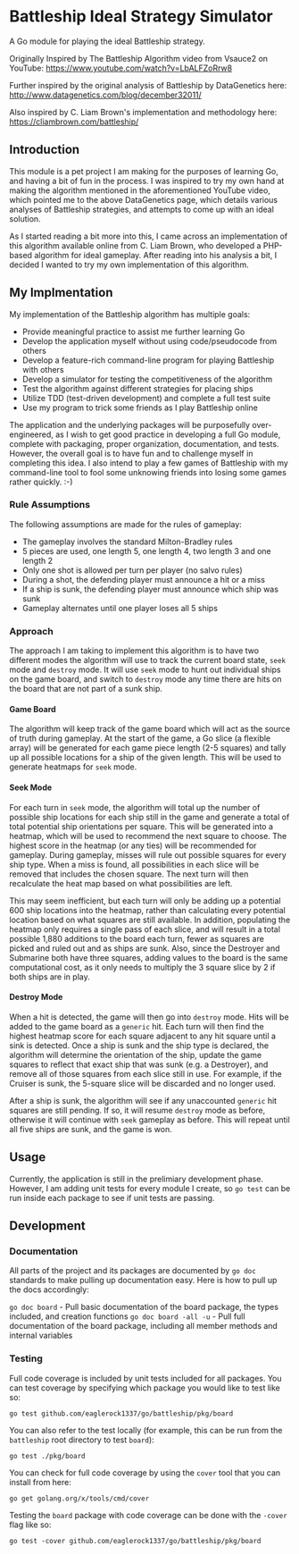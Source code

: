 # Battleship Ideal Strategy Simulator

A Go module for playing the ideal Battleship strategy.

Originally Inspired by The Battleship Algorithm video from Vsauce2 on YouTube: <https://www.youtube.com/watch?v=LbALFZoRrw8>

Further inspired by the original analysis of Battleship by DataGenetics here: <http://www.datagenetics.com/blog/december32011/>

Also inspired by C. Liam Brown's implementation and methodology here: <https://cliambrown.com/battleship/>

## Introduction

This module is a pet project I am making for the purposes of learning Go, and having a bit of fun in the process. I was inspired to try my own hand at making the algorithm mentioned in the aforementioned YouTube video, which pointed me to the above DataGenetics page, which details various analyses of Battleship strategies, and attempts to come up with an ideal solution.

As I started reading a bit more into this, I came across an implementation of this algorithm available online from C. Liam Brown, who developed a PHP-based algorithm for ideal gameplay. After reading into his analysis a bit, I decided I wanted to try my own implementation of this algorithm.

## My Implmentation

My implementation of the Battleship algorithm has multiple goals:

* Provide meaningful practice to assist me further learning Go
* Develop the application myself without using code/pseudocode from others
* Develop a feature-rich command-line program for playing Battleship with others
* Develop a simulator for testing the competitiveness of the algorithm
* Test the algorithm against different strategies for placing ships
* Utilize TDD (test-driven development) and complete a full test suite
* Use my program to trick some friends as I play Battleship online

The application and the underlying packages will be purposefully over-engineered, as I wish to get good practice in developing a full Go module, complete with packaging, proper organization, documentation, and tests. However, the overall goal is to have fun and to challenge myself in completing this idea. I also intend to play a few games of Battleship with my command-line tool to fool some unknowing friends into losing some games rather quickly. :-)

### Rule Assumptions

The following assumptions are made for the rules of gameplay:

* The gameplay involves the standard Milton-Bradley rules
* 5 pieces are used, one length 5, one length 4, two length 3 and one length 2
* Only one shot is allowed per turn per player (no salvo rules)
* During a shot, the defending player must announce a hit or a miss
* If a ship is sunk, the defending player must announce which ship was sunk
* Gameplay alternates until one player loses all 5 ships

### Approach

The approach I am taking to implement this algorithm is to have two different modes the algorithm will use to track the current board state, `seek` mode and `destroy` mode. It will use `seek` mode to hunt out individual ships on the game board, and switch to `destroy` mode any time there are hits on the board that are not part of a sunk ship.

#### Game Board

The algorithm will keep track of the game board which will act as the source of truth during gameplay. At the start of the game, a Go slice (a flexible array) will be generated for each game piece length (2-5 squares) and tally up all possible locations for a ship of the given length. This will be used to generate heatmaps for `seek` mode.

#### Seek Mode

For each turn in `seek` mode, the algorithm will total up the number of possible ship locations for each ship still in the game and generate a total of total potential ship orientations per square. This will be generated into a heatmap, which will be used to recommend the next square to choose. The highest score in the heatmap (or any ties) will be recommended for gameplay. During gameplay, misses will rule out possible squares for every ship type. When a miss is found, all possibilities in each slice will be removed that includes the chosen square. The next turn will then recalculate the heat map based on what possibilities are left.

This may seem inefficient, but each turn will only be adding up a potential 600 ship locations into the heatmap, rather than calculating every potential location based on what squares are still available. In addition, populating the heatmap only requires a single pass of each slice, and will result in a total possible 1,880 additions to the board each turn, fewer as squares are picked and ruled out and as ships are sunk. Also, since the Destroyer and Submarine both have three squares, adding values to the board is the same computational cost, as it only needs to multiply the 3 square slice by 2 if both ships are in play.

#### Destroy Mode

When a hit is detected, the game will then go into `destroy` mode. Hits will be added to the game board as a `generic` hit. Each turn will then find the highest heatmap score for each square adjacent to any hit square until a sink is detected. Once a ship is sunk and the ship type is declared, the algorithm will determine the orientation of the ship, update the game squares to reflect that exact ship that was sunk (e.g. a Destroyer), and remove all of those squares from each slice still in use. For example, if the Cruiser is sunk, the 5-square slice will be discarded and no longer used.

After a ship is sunk, the algorithm will see if any unaccounted `generic` hit squares are still pending. If so, it will resume `destroy` mode as before, otherwise it will continue with `seek` gameplay as before. This will repeat until all five ships are sunk, and the game is won.

## Usage

Currently, the application is still in the prelimiary development phase. However, I am adding unit tests for every module I create, so `go test` can be run inside each package to see if unit tests are passing.

## Development

### Documentation

All parts of the project and its packages are documented by `go doc` standards to make pulling up documentation easy. Here is how to pull up the docs accordingly:

`go doc board` - Pull basic documentation of the board package, the types included, and creation functions
`go doc board -all -u` - Pull full documentation of the board package, including all member methods and internal variables

### Testing

Full code coverage is included by unit tests included for all packages. You can test coverage by specifying which package you would like to test like so:

`go test github.com/eaglerock1337/go/battleship/pkg/board`

You can also refer to the test locally (for example, this can be run from the `battleship` root directory to test `board`):

`go test ./pkg/board`

You can check for full code coverage by using the `cover` tool that you can install from here:

`go get golang.org/x/tools/cmd/cover`

Testing the `board` package with code coverage can be done with the `-cover` flag like so:

`go test -cover github.com/eaglerock1337/go/battleship/pkg/board`
